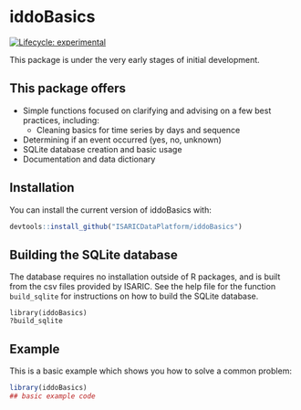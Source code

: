 # iddoBasics

<!-- badges: start -->
[![Lifecycle: experimental](https://img.shields.io/badge/lifecycle-experimental-orange.svg)](https://lifecycle.r-lib.org/articles/stages.html#experimental)
<!-- badges: end -->

This package is under the very early stages of initial development.

## This package offers

* Simple functions focused on clarifying and advising on a few best practices, including:
  * Cleaning basics for time series by days and sequence
* Determining if an event occurred (yes, no, unknown)
* SQLite database creation and basic usage
* Documentation and data dictionary

## Installation

You can install the current version of iddoBasics with:

``` r
devtools::install_github("ISARICDataPlatform/iddoBasics")
```

## Building the SQLite database

The database requires no installation outside of R packages, and is built from
the csv files provided by ISARIC. See the help file for the function
`build_sqlite` for instructions on how to build the SQLite database.

```
library(iddoBasics)
?build_sqlite
```

## Example

This is a basic example which shows you how to solve a common problem:

``` r
library(iddoBasics)
## basic example code
```

